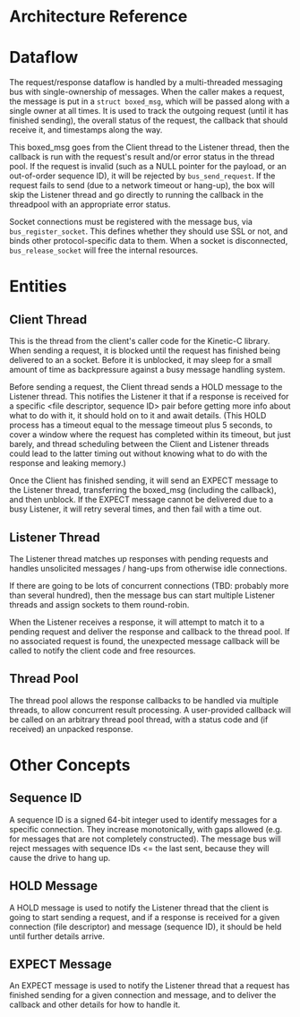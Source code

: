Architecture Reference
======================

# Dataflow

The request/response dataflow is handled by a multi-threaded messaging bus with single-ownership of messages. When the caller makes a request, the message is put in a `struct boxed_msg`, which will be passed along with a single owner at all times. It is used to track the outgoing request (until it has finished sending), the overall status of the request, the callback that should receive it, and timestamps along the way.

This boxed_msg goes from the Client thread to the Listener thread, then the callback is run with the request's result and/or error status in the thread pool. If the request is invalid (such as a NULL pointer for the payload, or an out-of-order sequence ID), it will be rejected by `bus_send_request`. If the request fails to send (due to a network timeout or hang-up), the box will skip the Listener thread and go directly to running the callback in the threadpool with an appropriate error status.

Socket connections must be registered with the message bus, via `bus_register_socket`. This defines whether they should use SSL or not, and binds other protocol-specific data to them. When a socket is disconnected, `bus_release_socket` will free the internal resources.


# Entities

## Client Thread

This is the thread from the client's caller code for the Kinetic-C library. When sending a request, it is blocked until the request has finished being delivered to an a socket. Before it is unblocked, it may sleep for a small amount of time as backpressure against a busy message handling system.

Before sending a request, the Client thread sends a HOLD message to the Listener thread. This notifies the Listener it that if a response is received for a specific <file descriptor, sequence ID> pair before getting more info about what to do with it, it should hold on to it and await details. (This HOLD process has a timeout equal to the message timeout plus 5 seconds, to cover a window where the request has completed within its timeout, but just barely, and thread scheduling between the Client and Listener threads could lead to the latter timing out without knowing what to do with the response and leaking memory.)

Once the Client has finished sending, it will send an EXPECT message to the Listener thread, transferring the boxed_msg (including the callback), and then unblock. If the EXPECT message cannot be delivered due to a busy Listener, it will retry several times, and then fail with a time out.


## Listener Thread

The Listener thread matches up responses with pending requests and handles unsolicited messages / hang-ups from otherwise idle connections.

If there are going to be lots of concurrent connections (TBD: probably more than several hundred), then the message bus can start multiple Listener threads and assign sockets to them round-robin.

When the Listener receives a response, it will attempt to match it to a pending request and deliver the response and callback to the thread pool. If no associated request is found, the unexpected message callback will be called to notify the client code and free resources.


## Thread Pool

The thread pool allows the response callbacks to be handled via multiple threads, to allow concurrent result processing. A user-provided callback will be called on an arbitrary thread pool thread, with a status code and (if received) an unpacked response.


# Other Concepts

## Sequence ID

A sequence ID is a signed 64-bit integer used to identify messages for a specific connection. They increase monotonically, with gaps allowed (e.g. for messages that are not completely constructed). The message bus will reject messages with sequence IDs <= the last sent, because they will cause the drive to hang up.


## HOLD Message

A HOLD message is used to notify the Listener thread that the client is going to start sending a request, and if a response is received for a given connection (file descriptor) and message (sequence ID), it should be held until further details arrive.


## EXPECT Message

An EXPECT message is used to notify the Listener thread that a request has finished sending for a given connection and message, and to deliver the callback and other details for how to handle it.
